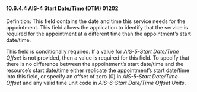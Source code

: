 #### 10.6.4.4 AIS-4 Start Date/Time (DTM) 01202

Definition: This field contains the date and time this service needs for the appointment. This field allows the application to identify that the service is required for the appointment at a different time than the appointment’s start date/time.

This field is conditionally required. If a value for _AIS-5-Start Date/Time Offset_ is not provided, then a value is required for this field. To specify that there is no difference between the appointment’s start date/time and the resource’s start date/time either replicate the appointment’s start date/time into this field, or specify an offset of zero (0) in _AIS-5-Start Date/Time Offset_ and any valid time unit code in _AIS-6-Start Date/Time Offset Units_.
